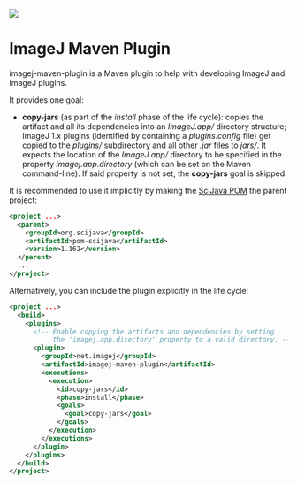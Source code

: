 [![](http://jenkins.imagej.net/job/ImageJ-Maven-plugin/lastBuild/badge/icon)](http://jenkins.imagej.net/job/ImageJ-Maven-plugin/)

ImageJ Maven Plugin
===================

imagej-maven-plugin is a Maven plugin to help with developing ImageJ and ImageJ
plugins.

It provides one goal:

* __copy-jars__ (as part of the _install_ phase of the life cycle): copies the
  artifact and all its dependencies into an _ImageJ.app/_ directory structure;
  ImageJ 1.x plugins (identified by containing a _plugins.config_ file) get
  copied to the _plugins/_ subdirectory and all other _.jar_ files to _jars/_.
  It expects the location of the _ImageJ.app/_ directory to be specified in the
  property _imagej.app.directory_ (which can be set on the Maven command-line).
  If said property is not set, the __copy-jars__ goal is skipped.

It is recommended to use it implicitly by making the
[SciJava POM](https://github.com/scijava/pom-scijava) the parent project:

```xml
<project ...>
  <parent>
    <groupId>org.scijava</groupId>
    <artifactId>pom-scijava</artifactId>
    <version>1.162</version>
  </parent>
  ...
</project>
```

Alternatively, you can include the plugin explicitly in the life cycle:

```xml
<project ...>
  <build>
    <plugins>
      <!-- Enable copying the artifacts and dependencies by setting
           the 'imagej.app.directory' property to a valid directory. -->
      <plugin>
        <groupId>net.imagej</groupId>
        <artifactId>imagej-maven-plugin</artifactId>
        <executions>
          <execution>
            <id>copy-jars</id>
            <phase>install</phase>
            <goals>
              <goal>copy-jars</goal>
            </goals>
          </execution>
        </executions>
      </plugin>
    </plugins>
  </build>
</project>
```
